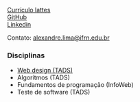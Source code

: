 [Currículo lattes](http://lattes.cnpq.br/4063478137671603)  
[GitHub](https://github.com/alexlimatds)  
[Linkedin](https://br.linkedin.com/in/alexandre-gomes-de-lima-676772119)

Contato: alexandre.lima@ifrn.edu.br

### Disciplinas
- [Web design (TADS)](web_design_tads.md)
- Algoritmos (TADS)
- Fundamentos de programação (InfoWeb)
- Teste de software (TADS)
